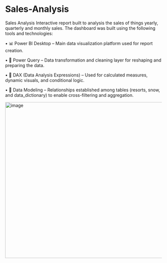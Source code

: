 # Sales-Analysis
Sales Analysis
Interactive report built to analysis the sales of things yearly, quarterly and monthly sales.
The dashboard was built using the following tools and technologies:

• 📊 Power BI Desktop – Main data visualization platform used for report creation.

• 📂 Power Query – Data transformation and cleaning layer for reshaping and preparing the data.

• 🧠 DAX (Data Analysis Expressions) – Used for calculated measures, dynamic visuals, and conditional logic.

• 📝 Data Modeling – Relationships established among tables (resorts, snow, and data_dictionary) to enable cross-filtering and aggregation.

<img width="987" height="503" alt="image" src="https://github.com/user-attachments/assets/1e55befd-8b27-4ea3-8346-1c04193b121b" />

